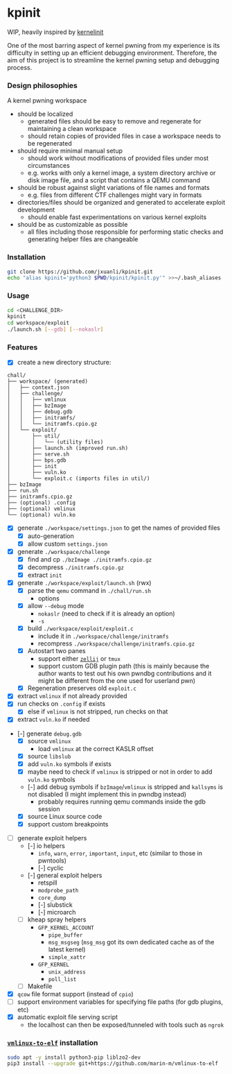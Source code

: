 # kpinit

WIP, heavily inspired by [kernelinit](https://github.com/Myldero/kernelinit)

One of the most barring aspect of kernel pwning from my experience is its difficulty in setting up an efficient debugging environment. Therefore, the aim of this project is to streamline the kernel pwning setup and debugging process.

### Design philosophies

A kernel pwning workspace
- should be localized
  - generated files should be easy to remove and regenerate for maintaining a clean workspace
  - should retain copies of provided files in case a workspace needs to be regenerated
- should require minimal manual setup
  - should work without modifications of provided files under most circumstances
  - e.g. works with only a kernel image, a system directory archive or disk image file, and a script that contains a QEMU command
- should be robust against slight variations of file names and formats
  - e.g. files from different CTF challenges might vary in formats
- directories/files should be organized and generated to accelerate exploit development
  - should enable fast experimentations on various kernel exploits
- should be as customizable as possible
  - all files including those responsible for performing static checks and generating helper files are changeable

### Installation

```bash
git clone https://github.com/jxuanli/kpinit.git
echo "alias kpinit='python3 $PWD/kpinit/kpinit.py'" >>~/.bash_aliases
```

### Usage
```bash
cd <CHALLENGE_DIR>
kpinit
cd workspace/exploit
./launch.sh [--gdb] [--nokaslr]
```


### Features
- [x] create a new directory structure: 
```
chall/
├── workspace/ (generated)
│   ├── context.json
│   ├── challenge/
│   │   ├── vmlinux
│   │   ├── bzImage
│   │   ├── debug.gdb
│   │   ├── initramfs/
│   │   └── initramfs.cpio.gz
│   └── exploit/
│       ├── util/
│       │   └── (utility files)
│       ├── launch.sh (improved run.sh)
│       ├── serve.sh
│       ├── bps.gdb
│       ├── init
│       ├── vuln.ko
│       └── exploit.c (imports files in util/)
├── bzImage
├── run.sh
├── initramfs.cpio.gz
├── (optional) .config
├── (optional) vmlinux
└── (optional) vuln.ko
```
- [x] generate `./workspace/settings.json` to get the names of provided files
  - [x] auto-generation
  - [x] allow custom `settings.json`
- [x] generate `./workspace/challenge`
  - [x] find and cp `./bzImage ./initramfs.cpio.gz`
  - [x] decompress `./initramfs.cpio.gz`
  - [x] extract `init`
- [x] generate `./workspace/exploit/launch.sh` (rwx)
  - [x] parse the `qemu` command in `./chall/run.sh`
    - options 
  - [x] allow `--debug` mode
    - `nokaslr` (need to check if it is already an option)
    - `-s`
  - [x] build `./workspace/exploit/exploit.c`
    - include it in `./workspace/challenge/initramfs`
    - recompress `./workspace/challenge/initramfs.cpio.gz` 
  - [x] Autostart two panes
    - support either [`zellij`](https://github.com/zellij-org/zellij) or `tmux`
    - support custom GDB plugin path (this is mainly because the author wants to test out his own pwndbg contributions and it might be different from the one used for userland pwn)
  - [x] Regeneration preserves old `exploit.c`
- [x] extract `vmlinux` if not already provided
- [x] run checks on `.config` if exists
  - [x] else if `vmlinux` is not stripped, run checks on that
- [x] extract `vuln.ko` if needed 
- [-] generate `debug.gdb`
  - [x] source `vmlinux`
    - load `vmlinux` at the correct KASLR offset
  - [x] source `libslub`
  - [x] add `vuln.ko` symbols if exists
  - [x] maybe need to check if `vmlinux` is stripped or not in order to add `vuln.ko` symbols 
  - [-] add debug symbols if `bzImage`/`vmlinux` is stripped and `kallsyms` is not disabled (I might implement this in pwndbg instead)
    - probably requires running qemu commands inside the gdb session
  - [x] source Linux source code
  - [x] support custom breakpoints
- [ ] generate exploit helpers
  - [-] io helpers
    - `info`, `warn`, `error`, `important`, `input`, etc (similar to those in pwntools)
    - [-] cyclic
  - [-] general exploit helpers
    - retspill
    - `modprobe_path`
    - `core_dump`
    - [-] slubstick
    - [-] microarch
  - [ ] kheap spray helpers
    - `GFP_KERNEL_ACCOUNT`
      - `pipe_buffer`
      - `msg_msgseg` (`msg_msg` got its own dedicated cache as of the latest kernel)
      - `simple_xattr`
    - `GFP_KERNEL`
      - `unix_address`
      - `poll_list`
  - [ ] Makefile
- [x] `qcow` file format support (instead of `cpio`)
- [ ] support environment variables for specifying file paths (for gdb plugins, etc)
- [x] automatic exploit file serving script
  - the localhost can then be exposed/tunneled with tools such as `ngrok`


### [`vmlinux-to-elf`](https://github.com/marin-m/vmlinux-to-elf) installation
```bash
sudo apt -y install python3-pip liblzo2-dev
pip3 install --upgrade git+https://github.com/marin-m/vmlinux-to-elf
```
